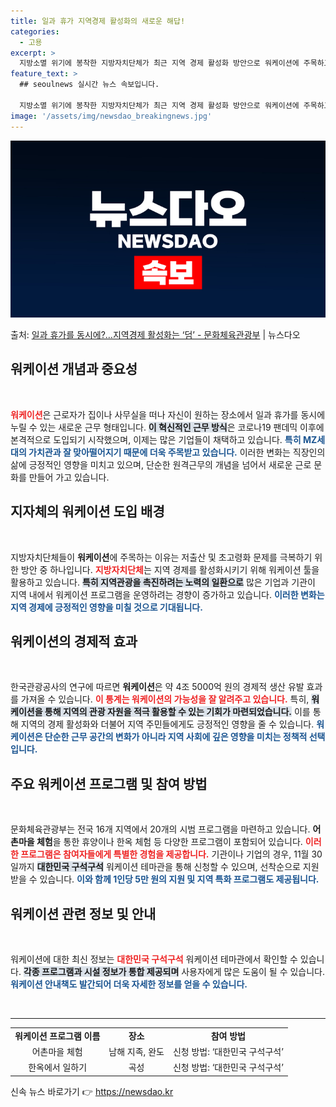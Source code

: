 ```yaml
---
title: 일과 휴가 지역경제 활성화의 새로운 해답!
categories:
  - 고용
excerpt: >
  지방소멸 위기에 봉착한 지방자치단체가 최근 지역 경제 활성화 방안으로 워케이션에 주목하고 있다. 워케이션이란…
feature_text: >
  ## seoulnews 실시간 뉴스 속보입니다.

  지방소멸 위기에 봉착한 지방자치단체가 최근 지역 경제 활성화 방안으로 워케이션에 주목하고 있다. 워케이션이란…
image: '/assets/img/newsdao_breakingnews.jpg'
---
```


![뉴스다오 속보](/assets/img/newsdao_breakingnews.jpg)

<p>출처: <a href="https://newsdao.kr/2085" rel="dofollow">일과 휴가를 동시에?…지역경제 활성화는 ‘덤’ - 문화체육관광부</a> | 뉴스다오</p>

<h2 data-ke-size="size26">워케이션 개념과 중요성</h2>

<p data-ke-size="size16">&nbsp;</p>

<b><span style="color: #ee2323;">워케이션</span></b>은 근로자가 집이나 사무실을 떠나 자신이 원하는 장소에서 일과 휴가를 동시에 누릴 수 있는 새로운 근무 형태입니다. <b><span style="background-color: #21538527;">이 혁신적인 근무 방식</span></b>은 코로나19 팬데믹 이후에 본격적으로 도입되기 시작했으며, 이제는 많은 기업들이 채택하고 있습니다. <b><span style="color: #1a5490;">특히 MZ세대의 가치관과 잘 맞아떨어지기 때문에 더욱 주목받고 있습니다.</span></b> 이러한 변화는 직장인의 삶에 긍정적인 영향을 미치고 있으며, 단순한 원격근무의 개념을 넘어서 새로운 근로 문화를 만들어 가고 있습니다.

<h2 data-ke-size="size26">지자체의 워케이션 도입 배경</h2>

<p data-ke-size="size16">&nbsp;</p>

지방자치단체들이 <b>워케이션</b>에 주목하는 이유는 저출산 및 초고령화 문제를 극복하기 위한 방안 중 하나입니다. <b><span style="color: #ee2323;">지방자치단체</span></b>는 지역 경제를 활성화시키기 위해 워케이션 툴을 활용하고 있습니다. <b><span style="background-color: #21538527;">특히 지역관광을 촉진하려는 노력의 일환으로</span></b> 많은 기업과 기관이 지역 내에서 워케이션 프로그램을 운영하려는 경향이 증가하고 있습니다. <b><span style="color: #1a5490;">이러한 변화는 지역 경제에 긍정적인 영향을 미칠 것으로 기대됩니다.</span></b>

<h2 data-ke-size="size26">워케이션의 경제적 효과</h2>

<p data-ke-size="size16">&nbsp;</p>

한국관광공사의 연구에 따르면 <b>워케이션</b>은 약 4조 5000억 원의 경제적 생산 유발 효과를 가져올 수 있습니다. <b><span style="color: #ee2323;">이 통계는 워케이션의 가능성을 잘 알려주고 있습니다.</span></b> 특히, <b><span style="background-color: #21538527;">워케이션을 통해 지역의 관광 자원을 적극 활용할 수 있는 기회가 마련되었습니다.</span></b> 이를 통해 지역의 경제 활성화와 더불어 지역 주민들에게도 긍정적인 영향을 줄 수 있습니다. <b><span style="color: #1a5490;">워케이션은 단순한 근무 공간의 변화가 아니라 지역 사회에 깊은 영향을 미치는 정책적 선택입니다.</span></b>

<h2 data-ke-size="size26">주요 워케이션 프로그램 및 참여 방법</h2>

<p data-ke-size="size16">&nbsp;</p>

문화체육관광부는 전국 16개 지역에서 20개의 시범 프로그램을 마련하고 있습니다. <b>어촌마을 체험</b>을 통한 휴양이나 한옥 체험 등 다양한 프로그램이 포함되어 있습니다. <b><span style="color: #ee2323;">이러한 프로그램은 참여자들에게 특별한 경험을 제공합니다.</span></b> 기관이나 기업의 경우, 11월 30일까지 <b><span style="background-color: #21538527;">대한민국 구석구석</span></b> 워케이션 테마관을 통해 신청할 수 있으며, 선착순으로 지원받을 수 있습니다. <b><span style="color: #1a5490;">이와 함께 1인당 5만 원의 지원 및 지역 특화 프로그램도 제공됩니다.</span></b>

<h2 data-ke-size="size26">워케이션 관련 정보 및 안내</h2>

<p data-ke-size="size16">&nbsp;</p>

워케이션에 대한 최신 정보는 <b><span style="color: #ee2323;">대한민국 구석구석</span></b> 워케이션 테마관에서 확인할 수 있습니다. <b><span style="background-color: #21538527;">각종 프로그램과 시설 정보가 통합 제공되며</span></b> 사용자에게 많은 도움이 될 수 있습니다. <b><span style="color: #1a5490;">워케이션 안내책도 발간되어 더욱 자세한 정보를 얻을 수 있습니다.</span></b>

<p data-ke-size="size16">&nbsp;</p>

<hr>

<table style="width: 100%;">
    <tr>
        <td style="text-align: center; height: 17px;"><b>워케이션 프로그램 이름</b></td>
        <td style="text-align: center; height: 17px;"><b>장소</b></td>
        <td style="text-align: center; height: 17px;"><b>참여 방법</b></td>
    </tr>
    <tr>
        <td style="text-align: center; height: 17px;">어촌마을 체험</td>
        <td style="text-align: center; height: 17px;">남해 지족, 완도</td>
        <td style="text-align: center; height: 17px;">신청 방법: ‘대한민국 구석구석’</td>
    </tr>
    <tr>
        <td style="text-align: center; height: 17px;">한옥에서 일하기</td>
        <td style="text-align: center; height: 17px;">곡성</td>
        <td style="text-align: center; height: 17px;">신청 방법: ‘대한민국 구석구석’</td>
    </tr>
</table>

<p data-ke-size="size16"></p> 

신속 뉴스 바로가기 👉 <a href="https://newsdao.kr" rel="dofollow">https://newsdao.kr</a>


